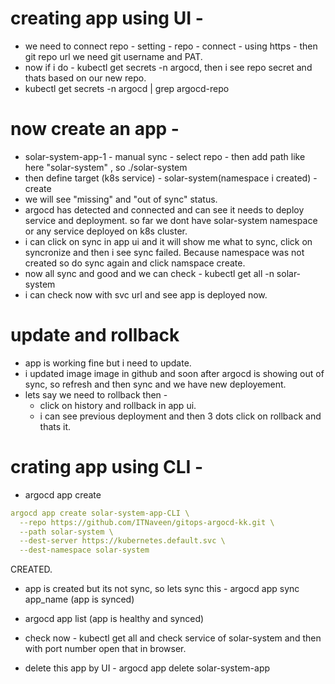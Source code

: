 # creating app using UI - 
- we need to connect repo - setting - repo - connect -  using https - then git repo url
  we need git username and PAT.
- now if i do - kubectl get secrets -n argocd, then i see repo secret and thats based on our new repo.
- kubectl get secrets -n argocd | grep argocd-repo

# now create an app - 
- solar-system-app-1 - manual sync - select repo - then add path like here "solar-system" , so ./solar-system
- then define target (k8s service) - solar-system(namespace i created) - create
- we will see "missing" and "out of sync" status.
- argocd has detected and connected and can see it needs to deploy service and deployment. so far we dont have solar-system namespace or 
  any service deployed on k8s cluster.
- i can click on sync in app ui and it will show me what to sync, click on syncronize and then i see sync failed.
  Because namespace was not created so do sync again and click namspace create.
- now all sync and good and we can check - kubectl get all -n solar-system
- i can check now with svc url and see app is deployed now.

# update and rollback
- app is working fine but i need to update.
- i updated image image in github and soon after argocd is showing out of sync, so refresh and then sync and we have new deployement.
- lets say we need to rollback then - 
   - click on history and rollback in app ui.
   - i can see previous deployment and then 3 dots click on rollback and thats it.


# crating app using CLI - 
- argocd app create
```yaml
argocd app create solar-system-app-CLI \
  --repo https://github.com/ITNaveen/gitops-argocd-kk.git \
  --path solar-system \
  --dest-server https://kubernetes.default.svc \
  --dest-namespace solar-system
```
CREATED.

- app is created but its not sync, so lets sync this - 
  argocd app sync app_name  (app is synced)

- argocd app list (app is healthy and synced)

- check now - kubectl get all and check service of solar-system and then with port number open that in browser.

- delete this app by UI - argocd app delete solar-system-app




  
